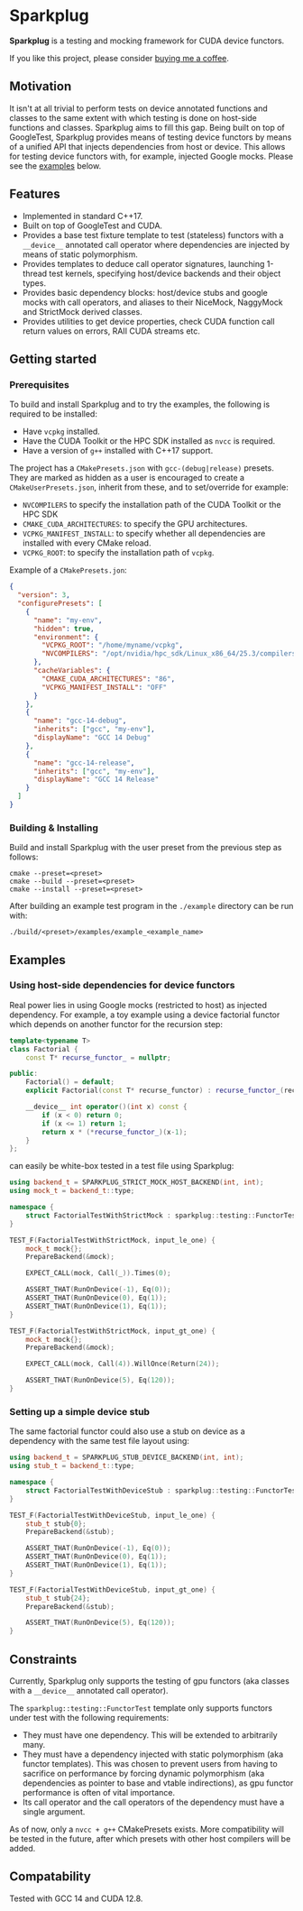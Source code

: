 # Sparkplug
**Sparkplug** is a testing and mocking framework for CUDA device functors.

If you like this project, please consider [buying me a coffee](https://buymeacoffee.com/jasperlanda).

## Motivation
It isn't at all trivial to perform tests on device annotated functions and classes to the same extent 
with which testing is done on host-side functions and classes. Sparkplug aims to fill this gap. Being built on top of
GoogleTest, Sparkplug provides means of testing device functors by means of a unified API that injects 
dependencies from host or device. This allows for testing device functors with, for example, injected Google mocks. 
Please see the [examples](#examples) below.

## Features
- Implemented in standard C++17.
- Built on top of GoogleTest and CUDA.
- Provides a base test fixture template to test (stateless) functors with a `__device__` annotated call operator 
  where dependencies are injected by means of static polymorphism.
- Provides templates to deduce call operator signatures, launching 1-thread test kernels, specifying host/device 
  backends and their object types.
- Provides basic dependency blocks: host/device stubs and google mocks with call operators, and aliases to their 
  NiceMock, NaggyMock and StrictMock derived classes.
- Provides utilities to get device properties, check CUDA function call return values on errors, RAII CUDA streams etc.

## Getting started

### Prerequisites
To build and install Sparkplug and to try the examples, the following is required to be installed:
- Have `vcpkg` installed.
- Have the CUDA Toolkit or the HPC SDK installed as `nvcc` is required.
- Have a version of `g++` installed with C++17 support.

The project has a `CMakePresets.json` with `gcc-(debug|release)` presets. They are marked as hidden as a user is
encouraged to create a `CMakeUserPresets.json`, inherit from these, and to set/override for example:
- `NVCOMPILERS` to specify the installation path of the CUDA Toolkit or the HPC SDK
- `CMAKE_CUDA_ARCHITECTURES`: to specify the GPU architectures.
- `VCPKG_MANIFEST_INSTALL`: to specify whether all dependencies are installed with every CMake reload.
- `VCPKG_ROOT`: to specify the installation path of `vcpkg`.

Example of a `CMakePresets.jon`:
```json
{
  "version": 3,
  "configurePresets": [
    {
      "name": "my-env",
      "hidden": true,
      "environment": {
        "VCPKG_ROOT": "/home/myname/vcpkg",
        "NVCOMPILERS": "/opt/nvidia/hpc_sdk/Linux_x86_64/25.3/compilers"
      },
      "cacheVariables": {
        "CMAKE_CUDA_ARCHITECTURES": "86",
        "VCPKG_MANIFEST_INSTALL": "OFF"
      }
    },
    {
      "name": "gcc-14-debug",
      "inherits": ["gcc", "my-env"],
      "displayName": "GCC 14 Debug"
    },
    {
      "name": "gcc-14-release",
      "inherits": ["gcc", "my-env"],
      "displayName": "GCC 14 Release"
    }
  ]
}
```

### Building & Installing
Build and install Sparkplug with the user preset from the previous step as follows:

```shell
cmake --preset=<preset>
cmake --build --preset=<preset>
cmake --install --preset=<preset>
```

After building an example test program in the `./example` directory can be run with:

```shell
./build/<preset>/examples/example_<example_name>
```

## Examples

### Using host-side dependencies for device functors
Real power lies in using Google mocks (restricted to host) as injected dependency. For example, a toy example using a 
device 
factorial 
functor which depends on another functor for the recursion step:

``` c++
template<typename T>
class Factorial {
    const T* recurse_functor_ = nullptr;

public:
    Factorial() = default;
    explicit Factorial(const T* recurse_functor) : recurse_functor_(recurse_functor) {}

    __device__ int operator()(int x) const {
        if (x < 0) return 0;
        if (x <= 1) return 1;
        return x * (*recurse_functor_)(x-1);
    }
};
```

can easily be white-box tested in a test file using Sparkplug:

``` c++
using backend_t = SPARKPLUG_STRICT_MOCK_HOST_BACKEND(int, int);
using mock_t = backend_t::type;

namespace {
    struct FactorialTestWithStrictMock : sparkplug::testing::FunctorTest<Factorial, backend_t>{};
}

TEST_F(FactorialTestWithStrictMock, input_le_one) {
    mock_t mock{};
    PrepareBackend(&mock);

    EXPECT_CALL(mock, Call(_)).Times(0);

    ASSERT_THAT(RunOnDevice(-1), Eq(0));
    ASSERT_THAT(RunOnDevice(0), Eq(1));
    ASSERT_THAT(RunOnDevice(1), Eq(1));
}

TEST_F(FactorialTestWithStrictMock, input_gt_one) {
    mock_t mock{};
    PrepareBackend(&mock);

    EXPECT_CALL(mock, Call(4)).WillOnce(Return(24));

    ASSERT_THAT(RunOnDevice(5), Eq(120));
}
```

### Setting up a simple device stub
The same factorial functor could also use a stub on device as a dependency with the same test file layout using:

``` c++
using backend_t = SPARKPLUG_STUB_DEVICE_BACKEND(int, int);
using stub_t = backend_t::type;

namespace {
    struct FactorialTestWithDeviceStub : sparkplug::testing::FunctorTest<Factorial, backend_t>{};
}

TEST_F(FactorialTestWithDeviceStub, input_le_one) {
    stub_t stub{0};
    PrepareBackend(&stub);

    ASSERT_THAT(RunOnDevice(-1), Eq(0));
    ASSERT_THAT(RunOnDevice(0), Eq(1));
    ASSERT_THAT(RunOnDevice(1), Eq(1));
}

TEST_F(FactorialTestWithDeviceStub, input_gt_one) {
    stub_t stub{24};
    PrepareBackend(&stub);

    ASSERT_THAT(RunOnDevice(5), Eq(120));
}
```

## Constraints
Currently, Sparkplug only supports the testing of gpu functors (aka classes with a `__device__` annotated call 
operator).

The `sparkplug::testing::FunctorTest` template only supports functors under test with the following 
requirements:
- They must have one dependency. This will be extended to arbitrarily many.
- They must have a dependency injected with static polymorphism (aka functor templates). This was chosen to prevent 
  users from having to sacrifice on performance by forcing dynamic polymorphism (aka dependencies as pointer to base 
  and vtable indirections), as gpu functor performance is often of vital importance.
- Its call operator and the call operators of the dependency must have a single argument.

As of now, only a `nvcc + g++` CMakePresets exists. More compatibility will be tested in the future, after which presets 
with other host compilers will be added.

## Compatability
Tested with GCC 14 and CUDA 12.8.